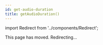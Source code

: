 ```yaml
---
id: get-audio-duration
title: getAudioDuration()
---
```


import Redirect from '../components/Redirect';

This page has moved. Redirecting...

<Redirect redirect="/docs/get-audio-duration-in-seconds"/>

